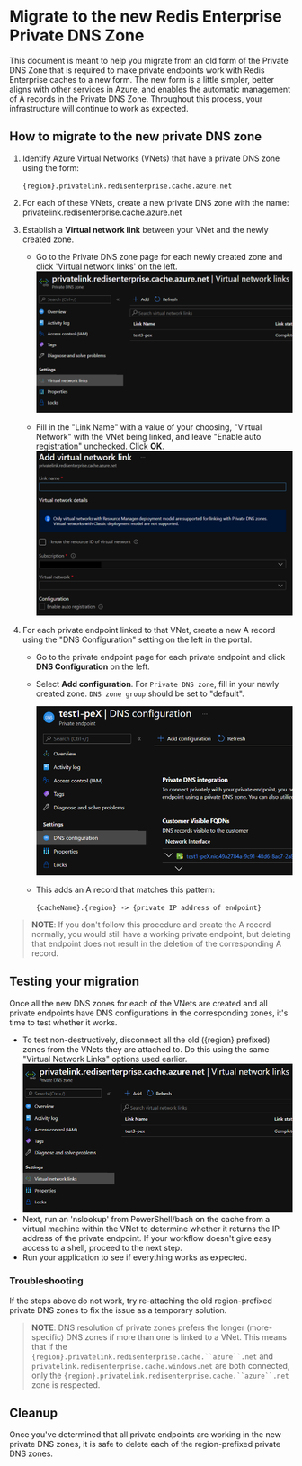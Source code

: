 # Migrate to the new Redis Enterprise Private DNS Zone

This document is meant to help you migrate from an old form of the Private DNS Zone that is required to make private endpoints work with Redis Enterprise caches to a new form. The new form is a little simpler, better aligns with other services in Azure, and enables the automatic management of A records in the Private DNS Zone. Throughout this process, your infrastructure will continue to work as expected.

## How to migrate to the new private DNS zone

1. Identify Azure Virtual Networks (VNets) that have a private DNS zone
    using the form:

    ```{region}.privatelink.redisenterprise.cache.azure.net```

2. For each of these VNets, create a new private DNS zone with the
    name: privatelink.redisenterprise.cache.azure.net

3. Establish a **Virtual network link** between your VNet and the newly
    created zone.

    - Go to the Private DNS zone page for each newly created zone and
        click 'Virtual network links' on the
        left.![](images/media/image1.png)

    - Fill in the "Link Name" with a value of your choosing, "Virtual
        Network" with the VNet being linked, and leave "Enable auto
        registration" unchecked. Click **OK**.
        ![](images/media/image2.png)

4. For each private endpoint linked to that VNet, create a new A record
    using the "DNS Configuration" setting on the left in the portal.

    - Go to the private endpoint page for each private endpoint and click
        **DNS Configuration** on the left.

    - Select **Add configuration**. For `Private DNS zone`, fill in
        your newly created zone. `DNS zone group` should be set to
        "default".

        ![](images/media/image3.png)

    - This adds an A record that matches this pattern:

        ```{cacheName}.{region} -> {private IP address of endpoint}```

>**NOTE**: If you don't follow this procedure and create the
> A record normally, you would still have a working private
> endpoint, but deleting that endpoint does not result in the
> deletion of the corresponding A record.

## Testing your migration

Once all the new DNS zones for each of the VNets are created and all
private endpoints have DNS configurations in the corresponding zones,
it's time to test whether it works.

- To test non-destructively, disconnect all the old ({region}
        prefixed) zones from the VNets they are attached to. Do this using
        the same "Virtual Network Links" options used
        earlier.![](images/media/image1.png)
- Next, run an 'nslookup' from PowerShell/bash on the cache from a
        virtual machine within the VNet to determine whether it returns the
        IP address of the private endpoint. If your workflow doesn't give
        easy access to a shell, proceed to the next step.
- Run your application to see if everything works as expected.

### Troubleshooting

If the steps above do not work, try re-attaching the old region-prefixed
private DNS zones to fix the issue as a temporary solution.

>**NOTE**: DNS resolution of private zones prefers the longer
> (more-specific) DNS zones if more than one is linked to a VNet. This
> means that if the
> `{region}.privatelink.redisenterprise.cache.``azure``.net` and
> `privatelink.redisenterprise.cache.windows.net` are both connected,
> only the `{region}.privatelink.redisenterprise.cache.``azure``.net`
> zone is respected.

## Cleanup

Once you've determined that all private endpoints are working in the new
private DNS zones, it is safe to delete each of the region-prefixed
private DNS zones.
